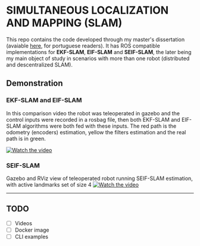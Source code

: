 
# SIMULTANEOUS LOCALIZATION AND MAPPING (SLAM)

This repo contains the code developed through my master's dissertation (avaiable [here](https://github.com/wvmcastro/dissertacao-mestrado/blob/main/tese.pdf), for portuguese readers). It has ROS compatible implementations for **EKF-SLAM**, **EIF-SLAM** and **SEIF-SLAM**, the later being my main object of study in scenarios with more than one robot (distributed and descentralized SLAM).

## Demonstration

### EKF-SLAM and EIF-SLAM
In this comparison video the robot was teleoperated in gazebo and the control inputs were recorded in a rosbag file, then both EKF-SLAM and EIF-SLAM algorithms were both fed with these inputs. The red path is the odometry (encoders) estimation, yellow the filters estimation and the real path is in green.

[![Watch the video](https://user-images.githubusercontent.com/12619298/232341967-4dd16944-a9e9-4d41-ac31-15cfefebd8fe.png)](https://www.youtube.com/watch?v=X6Tk1kcKhoI)

### SEIF-SLAM
Gazebo and RViz view of teleoperated robot running SEIF-SLAM estimation, with active landmarks set of size 4
[![Watch the video](https://user-images.githubusercontent.com/12619298/232776794-fc6a168b-2801-491c-92a4-f5b5e6302ce4.png)](https://www.youtube.com/watch?v=EpC5KOj4ka0)

---
## TODO
 - [ ] Videos
 - [ ] Docker image 
 - [ ] CLI examples

